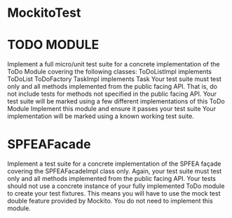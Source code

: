 # MockitoTest

# TODO MODULE
  Implement a full micro/unit test suite for a concrete implementation of the ToDo Module covering the following classes:
  ToDoListImpl implements ToDoList
  ToDoFactory
  TaskImpl implements Task
  Your test suite must test only and all methods implemented from the public facing API. That is, do not include tests for methods not specified in the public facing API.
  Your test suite will be marked using a few different implementations of this ToDo Module
  Implement this module and ensure it passes your test suite
  Your implementation will be marked using a known working test suite.

  
# SPFEAFacade
  Implement a test suite for a concrete implementation of the SPFEA façade covering the SPFEAFacadeImpl class only.
  Again, your test suite must test only and all methods implemented from the public facing API.
  Your tests should not use a concrete instance of your fully implemented ToDo module to create your test fixtures. This means you will have to use the mock test double feature provided by Mockito.
  You do not need to implement this module.
